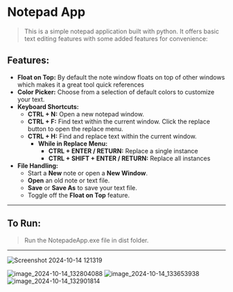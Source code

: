 # **Notepad App**

> This is a simple notepad application built with python. It offers basic text editing features with some added features for convenience:

## **Features**:
- **Float on Top:** By default the note window floats on top of other windows which makes it a great tool quick references
- **Color Picker:** Choose from a selection of default colors to customize your text.
- **Keyboard Shortcuts:**
     - **CTRL + N:** Open a new notepad window.
     - **CTRL + F:** Find text within the current window. Click the replace button to open the replace menu.
     - **CTRL + H:** Find and replace text within the current window.
       - **While in Replace Menu:**
         - **CTRL + ENTER / RETURN:** Replace a single instance
         - **CTRL + SHIFT + ENTER / RETURN:** Replace all instances
- **File Handling:**
     - Start a **New** note or open a **New Window**.
     - **Open** an old note or text file.
     - **Save** or **Save As** to save your text file.
     - Toggle off the **Float on Top** feature.

---
## To Run:

> Run the NotepadeApp.exe file in dist folder.
---
![Screenshot 2024-10-14 121319](https://github.com/user-attachments/assets/823ffa89-258b-4bde-90c3-f51346a1b1b3)

![image_2024-10-14_132804088](https://github.com/user-attachments/assets/ccc814e7-7b91-496e-8397-ea175043d87a) ![image_2024-10-14_133653938](https://github.com/user-attachments/assets/9993c12f-feef-4215-a032-c7f8cb13a380)
![image_2024-10-14_132901814](https://github.com/user-attachments/assets/79fbb8e2-b8c7-4967-9e2c-a66a525e742f)
